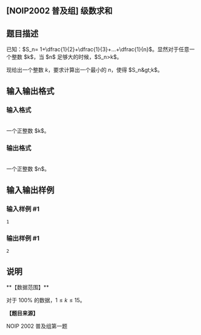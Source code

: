 <article>
<h1>[NOIP2002 普及组] 级数求和</h1>
<h2>题目描述</h2>
<div>已知：$S_n= 1+\dfrac{1}{2}+\dfrac{1}{3}+…+\dfrac{1}{n}$。显然对于任意一个整数 $k$，当 $n$ 足够大的时候，$S_n&gt;k$。

现给出一个整数 $k$，要求计算出一个最小的 $n$，使得 $S_n&gt;k$。
</div>
<h2>输入输出格式</h2>
<h3>输入格式</h3>
<br/>
<div>一个正整数 $k$。
</div>
<h3>输出格式</h3>
<br/>
<div>一个正整数 $n$。</div>
<h2>输入输出样例</h2>
<h3>输入样例 #1</h3>
<pre><code>1
</code></pre>
<h3>输出样例 #1</h3>
<pre><code>2
</code></pre>
<h2>说明</h2>
<div>**【数据范围】**

对于 $100\%$ 的数据，$1\le k \le 15$。

**【题目来源】**

NOIP 2002 普及组第一题</div>
</article>